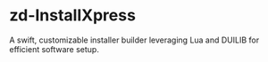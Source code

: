 # zd-InstallXpress
A swift, customizable installer builder leveraging Lua and DUILIB for efficient software setup.
